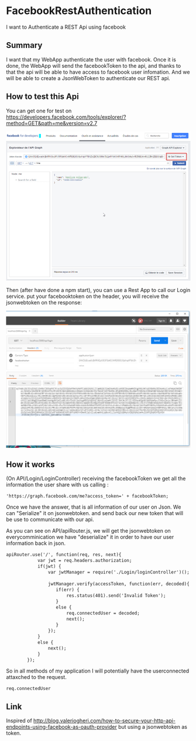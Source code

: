 # FacebookRestAuthentication
I want to Authenticate a REST Api using facebook

## Summary

I want that my WebApp authenticate the user with facebook.
Once it is done, the WebApp will send the facebookToken to the api, and thanks to that the api will be able to have access to facebook user infomation.
And we will be able to create a JsonWebToken to authenticate our REST api.

## How to test this Api

You can get one for test on https://developers.facebook.com/tools/explorer/?method=GET&path=me&version=v2.7

![Get Token](https://github.com/Tkanos/FacebookRestAuthentication/blob/master/images/GetFacebookToken.png)

Then (after have done a npm start), you can use a Rest App to call our Login service.
put your facebooktoken on the header, you will receive the jsonwebtoken on the response:

![Rest Call](https://github.com/Tkanos/FacebookRestAuthentication/blob/master/images/RestCall.png)

## How it works

(On API/Login/LoginController)
receiving the facebookToken we get all the information the user share with us calling :
```
'https://graph.facebook.com/me?access_token=' + facebookToken;
```

Once we have the answer, that is all information of our user on Json.
We can "Serialize" it on jsonwebtoken. and send back our new token that will be use to communicate with our api.

As you can see on API/apiRouter.js, we will get the jsonwebtoken on everycomminication we have "deserialize" it in order to have our user information back in json.
```
apiRouter.use('/', function(req, res, next){
            var jwt = req.headers.authorization;
            if(jwt) {
                var jwtManager = require('./Login/loginController')();

                jwtManager.verify(accessToken, function(err, decoded){
                   if(err) {
                       res.status(401).send('Invalid Token');
                   }
                   else {
                       req.connectedUser = decoded;
                       next();
                   }
                });
            }
            else {
                next();
            }
        });
```

So in all methods of my application I will potentially have the userconnected attaxched to the request.
```
req.connectedUser
```

## Link

Inspired of http://blog.valeriogheri.com/how-to-secure-your-http-api-endpoints-using-facebook-as-oauth-provider
but using a jsonwebtoken as token.




